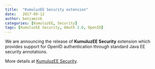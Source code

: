 ```yaml
---
title:  "KumuluzEE Security extension"
date:   2017-09-12
author: benjamink
categories: [KumuluzEE, Security]
tags: [KumuluzEE Security, OAuth 2.0, OpenID]
---
```


We are announcing the release of **KumuluzEE Security** extension which provides support for OpenID authentication through standard Java EE security annotations.

More details at [KumuluzEE Security](https://github.com/kumuluz/kumuluzee-security/blob/master/README.md).
